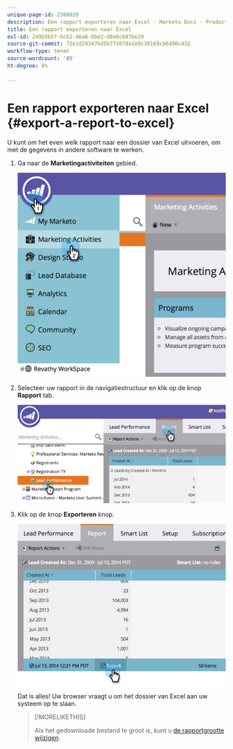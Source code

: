 ```yaml
---
unique-page-id: 2360020
description: Een rapport exporteren naar Excel - Marketo Docs - Productdocumentatie
title: Een rapport exporteren naar Excel
exl-id: 249b5b57-6c62-46a6-bbe2-d8e0c647be29
source-git-commit: 72e1d29347bd5b77107da1e9c30169cb6490c432
workflow-type: tm+mt
source-wordcount: '85'
ht-degree: 0%

---
```


# Een rapport exporteren naar Excel {#export-a-report-to-excel}

U kunt om het even welk rapport naar een dossier van Excel uitvoeren, om met de gegevens in andere software te werken.

1. Ga naar de **Marketingactiviteiten** gebied.

   ![](assets/image2014-9-16-13-3a11-3a14.png)

1. Selecteer uw rapport in de navigatiestructuur en klik op de knop **Rapport** tab.

   ![](assets/image2014-9-16-13-3a11-3a18.png)

1. Klik op de knop **Exporteren** knop.

   ![](assets/image2014-9-16-13-3a11-3a21.png)

   Dat is alles! Uw browser vraagt u om het dossier van Excel aan uw systeem op te slaan.

   >[!MORELIKETHIS]
   >
   >Als het gedownloade bestand te groot is, kunt u [de rapportgrootte wijzigen](/help/marketo/product-docs/reporting/basic-reporting/editing-reports/configure-report-size.md).
